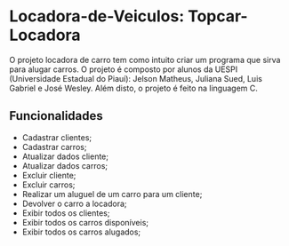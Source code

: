 # Locadora-de-Veiculos: Topcar-Locadora
O projeto locadora de carro tem como intuito criar um programa que sirva para alugar carros. O projeto é composto por alunos da UESPI (Universidade Estadual do Piauí): Jelson Matheus, Juliana Sued, Luis Gabriel e José Wesley. Além disto, o projeto é feito na linguagem C.

## Funcionalidades
* Cadastrar clientes;
* Cadastrar carros;
* Atualizar dados cliente;
* Atualizar dados carros;
* Excluir cliente;
* Excluir carros;
* Realizar um aluguel de um carro para um cliente;
* Devolver o carro a locadora;
* Exibir todos os clientes;
* Exibir todos os carros disponíveis;
* Exibir todos os carros alugados; 
